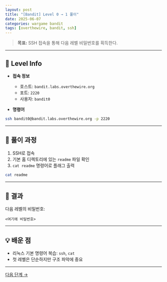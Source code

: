 ```yaml
---
layout: post
title: "[Bandit] Level 0 → 1 풀이"
date: 2025-06-07
categories: wargame bandit
tags: [overthewire, bandit, ssh]
---
```


> **목표:** SSH 접속을 통해 다음 레벨 비밀번호를 획득한다.

---

## 🔐 Level Info

- **접속 정보**
  - 호스트: `bandit.labs.overthewire.org`
  - 포트: `2220`
  - 사용자: `bandit0`

- **명령어**
```bash
ssh bandit0@bandit.labs.overthewire.org -p 2220
```

---

## 🧪 풀이 과정

1. SSH로 접속
2. 기본 홈 디렉토리에 있는 `readme` 파일 확인
3. `cat readme` 명령어로 플래그 출력

```bash
cat readme
```

---

## 🎯 결과

다음 레벨의 비밀번호:
```
<여기에 비밀번호>
```

---

## 💡 배운 점

- 리눅스 기본 명령어 복습: `ssh`, `cat`
- 첫 레벨은 단순하지만 구조 파악에 중요

---

[다음 단계 →](/2025/06/07/bandit-level1-2.html)
